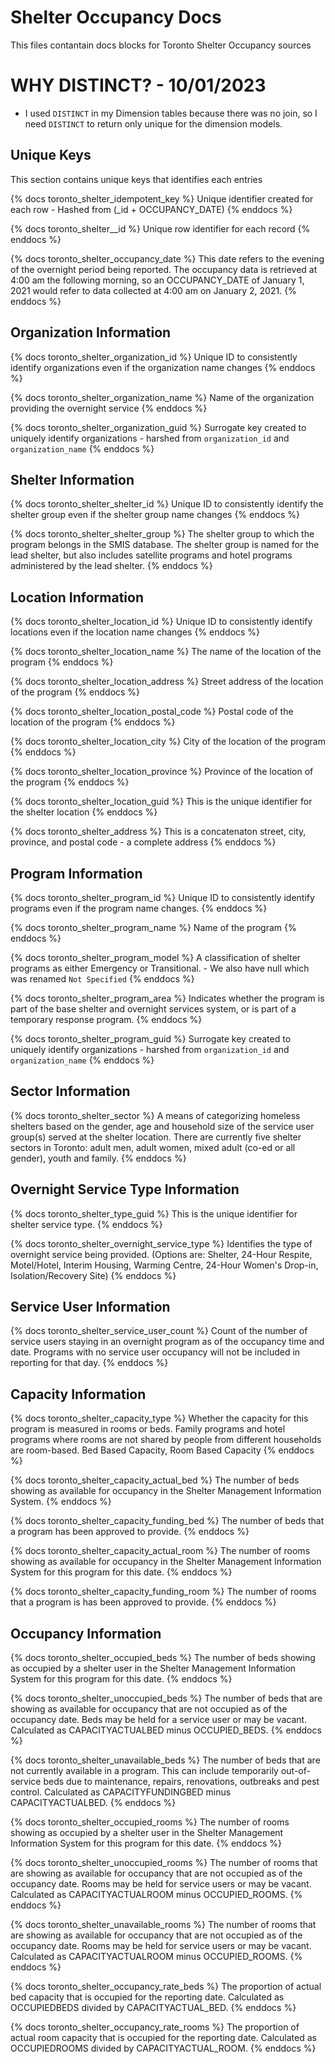 # Shelter Occupancy Docs
This files contantain docs blocks for Toronto Shelter Occupancy sources

# WHY DISTINCT? - 10/01/2023
- I used `DISTINCT` in my Dimension tables because there was no join, so I need 
  `DISTINCT` to return only unique for the dimension models.

## Unique Keys
This section contains unique keys that identifies each entries

{% docs toronto_shelter_idempotent_key %}
Unique identifier created for each row - Hashed from (_id + OCCUPANCY_DATE)
{% enddocs %}

{% docs toronto_shelter__id %}
Unique row identifier for each record
{% enddocs %}

{% docs toronto_shelter_occupancy_date %}
This date refers to the evening of the overnight period being reported. The occupancy data is retrieved at 4:00 am the following morning, so an OCCUPANCY_DATE of January 1, 2021 would refer to data collected at 4:00 am on January 2, 2021.
{% enddocs %}

## Organization Information
{% docs toronto_shelter_organization_id %}
Unique ID to consistently identify organizations even if the organization name changes
{% enddocs %}

{% docs toronto_shelter_organization_name %}
Name of the organization providing the overnight service
{% enddocs %}

{% docs toronto_shelter_organization_guid %}
Surrogate key created to uniquely identify organizations - harshed from `organization_id` and `organization_name`
{% enddocs %}

## Shelter Information
{% docs toronto_shelter_shelter_id %}
Unique ID to consistently identify the shelter group even if the shelter group name changes
{% enddocs %}

{% docs toronto_shelter_shelter_group %}
The shelter group to which the program belongs in the SMIS database. The shelter group is named for the lead shelter, but also includes satellite programs and hotel programs administered by the lead shelter.
{% enddocs %}

## Location Information
{% docs toronto_shelter_location_id %}
Unique ID to consistently identify locations even if the location name changes
{% enddocs %}

{% docs toronto_shelter_location_name %}
The name of the location of the program
{% enddocs %}

{% docs toronto_shelter_location_address %}
Street address of the location of the program
{% enddocs %}

{% docs toronto_shelter_location_postal_code %}
Postal code of the location of the program
{% enddocs %}

{% docs toronto_shelter_location_city %}
City of the location of the program
{% enddocs %}

{% docs toronto_shelter_location_province %}
Province of the location of the program
{% enddocs %}

{% docs toronto_shelter_location_guid %}
This is the unique identifier for the shelter location
{% enddocs %}

{% docs toronto_shelter_address %}
This is a concatenaton street, city, province, and postal code - a complete address
{% enddocs %}

## Program Information
{% docs toronto_shelter_program_id %}
Unique ID to consistently identify programs even if the program name changes.
{% enddocs %}

{% docs toronto_shelter_program_name %}
Name of the program
{% enddocs %}

{% docs toronto_shelter_program_model %}
A classification of shelter programs as either Emergency or Transitional. - We also have null which was renamed `Not Specified`
{% enddocs %}

{% docs toronto_shelter_program_area %}
Indicates whether the program is part of the base shelter and overnight services system, or is part of a temporary response program.
{% enddocs %}

{% docs toronto_shelter_program_guid %}
Surrogate key created to uniquely identify organizations - harshed from `organization_id` and `organization_name`
{% enddocs %}
## Sector Information
{% docs toronto_shelter_sector %}
A means of categorizing homeless shelters based on the gender, age and household size of the service user group(s) served at the shelter location. There are currently five shelter sectors in Toronto: adult men, adult women, mixed adult (co-ed or all gender), youth and family.
{% enddocs %}

## Overnight Service Type Information
{% docs toronto_shelter_type_guid %}
This is the unique identifier for shelter service type.
{% enddocs %}

{% docs toronto_shelter_overnight_service_type %}
Identifies the type of overnight service being provided. (Options are: Shelter, 24-Hour Respite, Motel/Hotel, Interim Housing, Warming Centre, 24-Hour Women's Drop-in, Isolation/Recovery Site)
{% enddocs %}

## Service User Information
{% docs toronto_shelter_service_user_count %}
Count of the number of service users staying in an overnight program as of the occupancy time and date. Programs with no service user occupancy will not be included in reporting for that day.
{% enddocs %}

## Capacity Information
{% docs toronto_shelter_capacity_type %}
Whether the capacity for this program is measured in rooms or beds. Family programs and hotel programs where rooms are not shared by people from different households are room-based. Bed Based Capacity, Room Based Capacity
{% enddocs %}

{% docs toronto_shelter_capacity_actual_bed %}
The number of beds showing as available for occupancy in the Shelter Management Information System.
{% enddocs %}

{% docs toronto_shelter_capacity_funding_bed %}
The number of beds that a program has been approved to provide.
{% enddocs %}

{% docs toronto_shelter_capacity_actual_room %}
The number of rooms showing as available for occupancy in the Shelter Management Information System for this program for this date.
{% enddocs %}

{% docs toronto_shelter_capacity_funding_room %}
The number of rooms that a program is has been approved to provide.
{% enddocs %}

## Occupancy Information
{% docs toronto_shelter_occupied_beds %}
The number of beds showing as occupied by a shelter user in the Shelter Management Information System for this program for this date.
{% enddocs %}

{% docs toronto_shelter_unoccupied_beds %}
The number of beds that are showing as available for occupancy that are not occupied as of the occupancy date. Beds may be held for a service user or may be vacant. Calculated as CAPACITYACTUALBED minus OCCUPIED_BEDS.
{% enddocs %}

{% docs toronto_shelter_unavailable_beds %}
The number of beds that are not currently available in a program. This can include temporarily out-of-service beds due to maintenance, repairs, renovations, outbreaks and pest control. Calculated as CAPACITYFUNDINGBED minus CAPACITYACTUALBED.
{% enddocs %}

{% docs toronto_shelter_occupied_rooms %}
The number of rooms showing as occupied by a shelter user in the Shelter Management Information System for this program for this date.
{% enddocs %}

{% docs toronto_shelter_unoccupied_rooms %}
The number of rooms that are showing as available for occupancy that are not occupied as of the occupancy date. Rooms may be held for service users or may be vacant. Calculated as CAPACITYACTUALROOM minus OCCUPIED_ROOMS.
{% enddocs %}

{% docs toronto_shelter_unavailable_rooms %}
The number of rooms that are showing as available for occupancy that are not occupied as of the occupancy date. Rooms may be held for service users or may be vacant. Calculated as CAPACITYACTUALROOM minus OCCUPIED_ROOMS.
{% enddocs %}

{% docs toronto_shelter_occupancy_rate_beds %}
The proportion of actual bed capacity that is occupied for the reporting date. Calculated as OCCUPIEDBEDS divided by CAPACITYACTUAL_BED.
{% enddocs %}

{% docs toronto_shelter_occupancy_rate_rooms %}
The proportion of actual room capacity that is occupied for the reporting date. Calculated as OCCUPIEDROOMS divided by CAPACITYACTUAL_ROOM.
{% enddocs %}